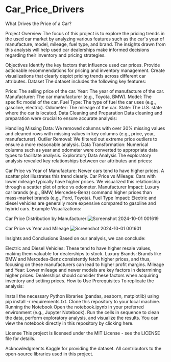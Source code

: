 # Car_Price_Drivers
What Drives the Price of a Car?

Project Overview
The focus of this project is to explore the pricing trends in the used car market by analyzing various features such as the car's year of manufacture, model, mileage, fuel type, and brand. The insights drawn from this analysis will help used car dealerships make informed decisions regarding their inventory and pricing strategies.

Objectives
Identify the key factors that influence used car prices.
Provide actionable recommendations for pricing and inventory management.
Create visualizations that clearly depict pricing trends across different car attributes.
Dataset
The dataset includes the following key features:

Price: The selling price of the car.
Year: The year of manufacture of the car.
Manufacturer: The car manufacturer (e.g., Toyota, BMW).
Model: The specific model of the car.
Fuel Type: The type of fuel the car uses (e.g., gasoline, electric).
Odometer: The mileage of the car.
State: The U.S. state where the car is located.
Data Cleaning and Preparation
Data cleaning and preparation were crucial to ensure accurate analysis:

Handling Missing Data: We removed columns with over 30% missing values and cleaned rows with missing values in key columns (e.g., price, year, manufacturer).
Outlier Removal: We filtered out extreme price outliers to ensure a more reasonable analysis.
Data Transformation: Numerical columns such as year and odometer were converted to appropriate data types to facilitate analysis.
Exploratory Data Analysis
The exploratory analysis revealed key relationships between car attributes and prices:

Car Price vs Year of Manufacture: Newer cars tend to have higher prices. A scatter plot illustrates this trend clearly.
Car Price vs Mileage: Cars with lower mileage typically have higher prices. We visualized this relationship through a scatter plot of price vs odometer.
Manufacturer Impact: Luxury car brands (e.g., BMW, Mercedes-Benz) command higher prices than mass-market brands (e.g., Ford, Toyota).
Fuel Type Impact: Electric and diesel vehicles are generally more expensive compared to gasoline and hybrid cars.
Example Visualizations:

Car Price Distribution by Manufacturer
![Screenshot 2024-10-01 001619](https://github.com/user-attachments/assets/ff5df578-36b9-4fb7-9673-5b5a146f106b)

Car Price vs Year and Mileage
![Screenshot 2024-10-01 001601](https://github.com/user-attachments/assets/1e079241-0abc-48de-bd55-a4215e21169d)


Insights and Conclusions
Based on our analysis, we can conclude:

Electric and Diesel Vehicles: These tend to have higher resale values, making them valuable for dealerships to stock.
Luxury Brands: Brands like BMW and Mercedes-Benz consistently fetch higher prices, and thus, focusing on these manufacturers can lead to higher profit margins.
Mileage and Year: Lower mileage and newer models are key factors in determining higher prices. Dealerships should consider these factors when acquiring inventory and setting prices.
How to Use
Prerequisites
To replicate the analysis:

Install the necessary Python libraries (pandas, seaborn, matplotlib) using pip install -r requirements.txt.
Clone this repository to your local machine.
Running the Notebook
Open the notebook.ipynb in your preferred environment (e.g., Jupyter Notebook).
Run the cells in sequence to clean the data, perform exploratory analysis, and visualize the results.
You can view the notebook directly in this repository by clicking here.

License
This project is licensed under the MIT License - see the LICENSE file for details.

Acknowledgments
Kaggle for providing the dataset.
All contributors to the open-source libraries used in this project.
